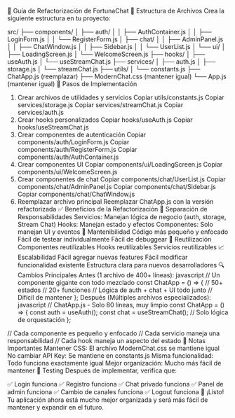🚀 Guía de Refactorización de FortunaChat
📁 Estructura de Archivos
Crea la siguiente estructura en tu proyecto:

src/
├── components/
│   ├── auth/
│   │   ├── AuthContainer.js
│   │   ├── LoginForm.js
│   │   └── RegisterForm.js
│   ├── chat/
│   │   ├── AdminPanel.js
│   │   ├── ChatWindow.js
│   │   ├── Sidebar.js
│   │   └── UserList.js
│   └── ui/
│       ├── LoadingScreen.js
│       └── WelcomeScreen.js
├── hooks/
│   ├── useAuth.js
│   └── useStreamChat.js
├── services/
│   ├── auth.js
│   ├── storage.js
│   └── streamChat.js
├── utils/
│   └── constants.js
├── ChatApp.js (reemplazar)
├── ModernChat.css (mantener igual)
└── App.js (mantener igual)
🔧 Pasos de Implementación
1. Crear archivos de utilidades y servicios
Copiar utils/constants.js
Copiar services/storage.js
Copiar services/streamChat.js
Copiar services/auth.js
2. Crear hooks personalizados
Copiar hooks/useAuth.js
Copiar hooks/useStreamChat.js
3. Crear componentes de autenticación
Copiar components/auth/LoginForm.js
Copiar components/auth/RegisterForm.js
Copiar components/auth/AuthContainer.js
4. Crear componentes UI
Copiar components/ui/LoadingScreen.js
Copiar components/ui/WelcomeScreen.js
5. Crear componentes de chat
Copiar components/chat/UserList.js
Copiar components/chat/AdminPanel.js
Copiar components/chat/Sidebar.js
Copiar components/chat/ChatWindow.js
6. Reemplazar archivo principal
Reemplazar ChatApp.js con la versión refactorizada
✅ Beneficios de la Refactorización
🎯 Separación de Responsabilidades
Servicios: Manejan lógica de negocio (auth, storage, Stream Chat)
Hooks: Manejan estado y efectos
Componentes: Solo manejan UI y eventos
🔧 Mantenibilidad
Código más pequeño y enfocado
Fácil de testear individualmente
Fácil de debuggear
🚀 Reutilización
Componentes reutilizables
Hooks reutilizables
Servicios reutilizables
📈 Escalabilidad
Fácil agregar nuevas features
Fácil modificar funcionalidad existente
Estructura clara para nuevos desarrolladores
🔍 Cambios Principales
Antes (1 archivo de 400+ líneas):
javascript
// Un componente gigante con todo mezclado
const ChatApp = () => {
  // 50+ estados
  // 20+ funciones
  // Lógica de auth + chat + UI todo junto
  // Difícil de mantener
};
Después (Múltiples archivos especializados):
javascript
// ChatApp.js - Solo 80 líneas, muy limpio
const ChatApp = () => {
  const auth = useAuth();
  const chat = useStreamChat();
  // Solo lógica de orquestación
};

// Cada componente es pequeño y enfocado
// Cada servicio maneja una responsabilidad
// Cada hook maneja un aspecto del estado
🚨 Notas Importantes
Mantener CSS: El archivo ModernChat.css se mantiene igual
No cambiar API Key: Se mantiene en constants.js
Misma funcionalidad: Todo funciona exactamente igual
Mejor organización: Mucho más fácil de mantener
🧪 Testing
Después de implementar, verifica que:

✅ Login funciona
✅ Registro funciona
✅ Chat privado funciona
✅ Panel de admin funciona
✅ Cambio de canales funciona
✅ Logout funciona
🎉 ¡Listo!
Tu aplicación ahora está mucho mejor organizada y será más fácil de mantener y expandir en el futuro.

